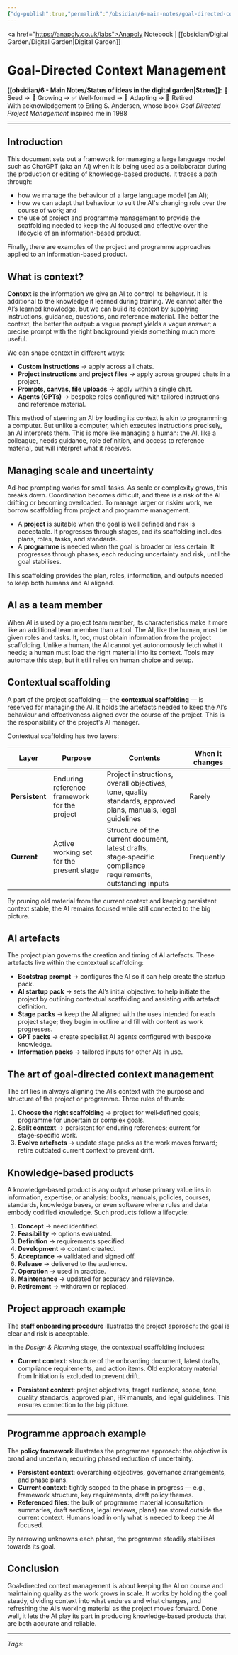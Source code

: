 ```yaml
---
{"dg-publish":true,"permalink":"/obsidian/6-main-notes/goal-directed-context-management/","created":"2025-08-20T09:29:12.259+01:00","updated":"2025-08-20T12:25:31.869+01:00"}
---
```


<a href="https://anapoly.co.uk/labs">Anapoly Notebook</a> | [[obsidian/Digital Garden/Digital Garden\|Digital Garden]] 

# Goal-Directed Context Management

**[[obsidian/6 - Main Notes/Status of ideas in the digital garden\|Status]]:** 🔸 Seed → 🔸 Growing → ✅ Well-formed → 🔸 Adapting → 🔸 Retired  
With acknowledgement to Erling S. Andersen, whose book *Goal Directed Project Management* inspired me in 1988

---

## Introduction

This document sets out a framework for managing a large language model such as ChatGPT (aka an AI) when it is being used as a collaborator during the production or editing of knowledge-based products. It traces a path through:

- how we manage the behaviour of a large language model (an AI);
- how we can adapt that behaviour to suit the AI's changing role over the course of work; and
- the use of project and programme management to provide the scaffolding needed to keep the AI focused and effective over the lifecycle of an information-based product.    

Finally, there are examples of the project and programme approaches applied to an information-based product.

## What is context?

**Context** is the information we give an AI to control its behaviour. It is additional to the knowledge it learned during training. We cannot alter the AI’s learned knowledge, but we can build its context by supplying instructions, guidance, questions, and reference material. The better the context, the better the output: a vague prompt yields a vague answer; a precise prompt with the right background yields something much more useful.

We can shape context in different ways:

- **Custom instructions** → apply across all chats.
- **Project instructions** and **project files** → apply across grouped chats in a project.
- **Prompts, canvas, file uploads** → apply within a single chat.
- **Agents (GPTs)** → bespoke roles configured with tailored instructions and reference material.

This method of steering an AI by loading its context is akin to programming a computer. But unlike a computer, which executes instructions precisely, an AI interprets them. This is more like managing a human: the AI, like a colleague, needs guidance, role definition, and access to reference material, but will interpret what it receives.

## Managing scale and uncertainty

Ad‑hoc prompting works for small tasks. As scale or complexity grows, this breaks down. Coordination becomes difficult, and there is a risk of the AI drifting or becoming overloaded. To manage larger or riskier work, we borrow scaffolding from project and programme management.

- A **project** is suitable when the goal is well defined and risk is acceptable. It progresses through stages, and its scaffolding includes plans, roles, tasks, and standards.
- A **programme** is needed when the goal is broader or less certain. It progresses through phases, each reducing uncertainty and risk, until the goal stabilises.

This scaffolding provides the plan, roles, information, and outputs needed to keep both humans and AI aligned.

## AI as a team member

When AI is used by a project team member, its characteristics make it more like an additional team member than a tool. The AI, like the human, must be given roles and tasks. It, too, must obtain information from the project scaffolding. Unlike a human, the AI cannot yet autonomously fetch what it needs; a human must load the right material into its context. Tools may automate this step, but it still relies on human choice and setup.

## Contextual scaffolding

A part of the project scaffolding — the **contextual scaffolding** — is reserved for managing the AI. It holds the artefacts needed to keep the AI’s behaviour and effectiveness aligned over the course of the project. This is the responsibility of the project’s AI manager.

Contextual scaffolding has two layers:

|Layer|Purpose|Contents|When it changes|
|---|---|---|---|
|**Persistent**|Enduring reference framework for the project|Project instructions, overall objectives, tone, quality standards, approved plans, manuals, legal guidelines|Rarely|
|**Current**|Active working set for the present stage|Structure of the current document, latest drafts, stage‑specific compliance requirements, outstanding inputs|Frequently|

By pruning old material from the current context and keeping persistent context stable, the AI remains focused while still connected to the big picture.

## AI artefacts

The project plan governs the creation and timing of AI artefacts. These artefacts live within the contextual scaffolding:

- **Bootstrap prompt** → configures the AI so it can help create the startup pack.
- **AI startup pack** → sets the AI’s initial objective: to help initiate the project by outlining contextual scaffolding and assisting with artefact definition.
- **Stage packs** → keep the AI aligned with the uses intended for each project stage; they begin in outline and fill with content as work progresses.
- **GPT packs** → create specialist AI agents configured with bespoke knowledge.
- **Information packs** → tailored inputs for other AIs in use.

## The art of goal‑directed context management

The art lies in always aligning the AI’s context with the purpose and structure of the project or programme. Three rules of thumb:

1. **Choose the right scaffolding** → project for well‑defined goals; programme for uncertain or complex goals.
2. **Split context** → persistent for enduring references; current for stage‑specific work.
3. **Evolve artefacts** → update stage packs as the work moves forward; retire outdated current context to prevent drift.    

## Knowledge‑based products

A knowledge‑based product is any output whose primary value lies in information, expertise, or analysis: books, manuals, policies, courses, standards, knowledge bases, or even software where rules and data embody codified knowledge. Such products follow a lifecycle:

1. **Concept** → need identified.
2. **Feasibility** → options evaluated.
3. **Definition** → requirements specified.
4. **Development** → content created.
5. **Acceptance** → validated and signed off.
6. **Release** → delivered to the audience.
7. **Operation** → used in practice.
8. **Maintenance** → updated for accuracy and relevance.
9. **Retirement** → withdrawn or replaced.    

## Project approach example

The **staff onboarding procedure** illustrates the project approach: the goal is clear and risk is acceptable.

In the _Design & Planning_ stage, the contextual scaffolding includes:

- **Current context**: structure of the onboarding document, latest drafts, compliance requirements, and action items. Old exploratory material from Initiation is excluded to prevent drift.
    
- **Persistent context**: project objectives, target audience, scope, tone, quality standards, approved plan, HR manuals, and legal guidelines. This ensures connection to the big picture.
    

---

## Programme approach example

The **policy framework** illustrates the programme approach: the objective is broad and uncertain, requiring phased reduction of uncertainty.

- **Persistent context**: overarching objectives, governance arrangements, and phase plans.
- **Current context**: tightly scoped to the phase in progress — e.g., framework structure, key requirements, draft policy themes.
- **Referenced files**: the bulk of programme material (consultation summaries, draft sections, legal reviews, plans) are stored outside the current context. Humans load in only what is needed to keep the AI focused.    

By narrowing unknowns each phase, the programme steadily stabilises towards its goal.

## Conclusion

Goal‑directed context management is about keeping the AI on course and maintaining quality as the work grows in scale. It works by holding the goal steady, dividing context into what endures and what changes, and refreshing the AI’s working material as the project moves forward. Done well, it lets the AI play its part in producing knowledge‑based products that are both accurate and reliable.


---
*Tags*: 